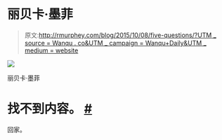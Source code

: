# 丽贝卡·墨菲

> 原文:[http://rmurphey.com/blog/2015/10/08/five-questions/?UTM _ source = Wanqu . co&UTM _ campaign = Wanqu+Daily&UTM _ medium = website](http://rmurphey.com/blog/2015/10/08/five-questions/?utm_source=wanqu.co&utm_campaign=Wanqu+Daily&utm_medium=website)

![](../Images/f5863d3aec41080fd76758780cf9fd09.png)

丽贝卡·墨菲



<main class="tmpl-home">

# 找不到内容。 [#](#content-not-found.)

回家。

</main>